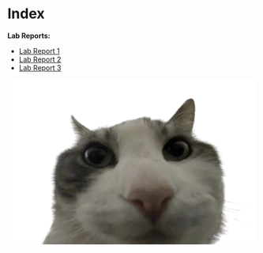 # Index


**Lab Reports:** 
* [Lab Report 1](lab-report-1-week-2.html)
* [Lab Report 2](lab-report-2-week-4.html) 
* [Lab Report 3](lab-report-3-week-6.html)

![cat](cat.png)
